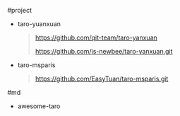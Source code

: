 #project

- taro-yuanxuan

  > https://github.com/qit-team/taro-yanxuan
  >
  > <https://github.com/js-newbee/taro-yanxuan.git>

- taro-msparis

  > <https://github.com/EasyTuan/taro-msparis.git>



#md

- awesome-taro


